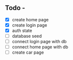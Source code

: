 ## Todo -

- [x] create home page
- [x] create login page
- [x] auth state
- [ ] database seed
- [ ] connect login page with db
- [ ] connect home page with db
- [ ] create car page
